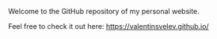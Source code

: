 Welcome to the GitHub repository of my personal website. 

Feel free to check it out here: https://valentinsvelev.github.io/
